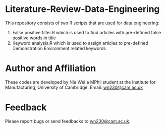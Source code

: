 # Literature-Review-Data-Engineering

This repository consists of two R scripts that are used for data engineering:

1. False positive filter.R which is used to find articles with pre-defined false positive words in title
2. Keyword analysis.R which is used to assign articles to pre-defined Demonstration Environment related keywords 

# Author and Affiliation
These codes are developed by Nie Wei a MPhil student at the Institute for Manufacturing, University of Cambridge. Email: wn230@cam.ac.uk

# Feedback
Please report bugs or send feedbacks to wn230@cam.ac.uk.
